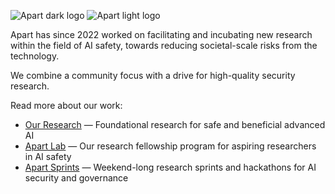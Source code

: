 ![Apart dark logo](https://uploads-ssl.webflow.com/6209a0a4ae74d4152a4ff87a/6597c1ec889f4216ae996775_logo_black.png#gh-light-mode-only)
![Apart light logo](https://uploads-ssl.webflow.com/6209a0a4ae74d4152a4ff87a/6597c1ebcf0fe0dcaea9c4b0_logo_white.png#gh-dark-mode-only)


Apart has since 2022 worked on facilitating and incubating new research within the field of AI safety, towards reducing societal-scale risks from the technology.

We combine a community focus with a drive for high-quality security research.

Read more about our work:
* [Our Research](https://apartresearch.com/research) &mdash; Foundational research for safe and beneficial advanced AI
* [Apart Lab](https://apartresearch.com/lab) &mdash; Our research fellowship program for aspiring researchers in AI safety
* [Apart Sprints](https://apartresearch.com/sprints/overview) &mdash; Weekend-long research sprints and hackathons for AI security and governance

<br clear="left"/>
